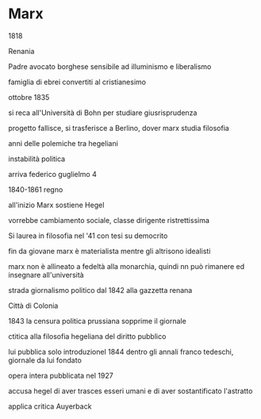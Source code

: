 # Marx

1818

Renania

Padre avocato borghese
sensibile ad illuminismo e liberalismo


famiglia di ebrei convertiti al cristianesimo


ottobre 1835

si reca all'Università di Bohn per studiare giusrisprudenza 

progetto fallisce, si trasferisce a Berlino, dover marx studia filosofia

anni delle polemiche tra hegeliani


instabilità politica

arriva federico guglielmo 4

1840-1861
regno


all'inizio Marx sostiene Hegel


vorrebbe cambiamento sociale, classe dirigente ristrettissima


Si laurea in filosofia nel '41 con tesi su democrito


fin da giovane
marx è materialista mentre gli altrisono idealisti



marx non è allineato a fedeltà alla monarchia, quindi nn può rimanere ed insegnare all'università


strada giornalismo politico dal 1842 alla gazzetta renana

Città di Colonia


1843 la censura politica prussiana sopprime il giornale


ctitica alla filosofia hegeliana del diritto pubblico


lui pubblica solo introduzionel 1844 dentro gli annali franco tedeschi, giornale da lui fondato

opera intera pubblicata nel  1927

accusa hegel di aver trasces esseri umani e di aver sostantificato l'astratto

applica critica Auyerback
<!--stackedit_data:
eyJoaXN0b3J5IjpbLTExNjQ4NDU2MzNdfQ==
-->